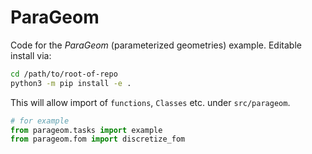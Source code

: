 # ParaGeom
Code for the _ParaGeom_ (parameterized geometries) example.
Editable install via:
```sh
cd /path/to/root-of-repo
python3 -m pip install -e .
```

This will allow import of `functions`, `Classes` etc. under `src/parageom`.
```python
# for example
from parageom.tasks import example
from parageom.fom import discretize_fom
```
